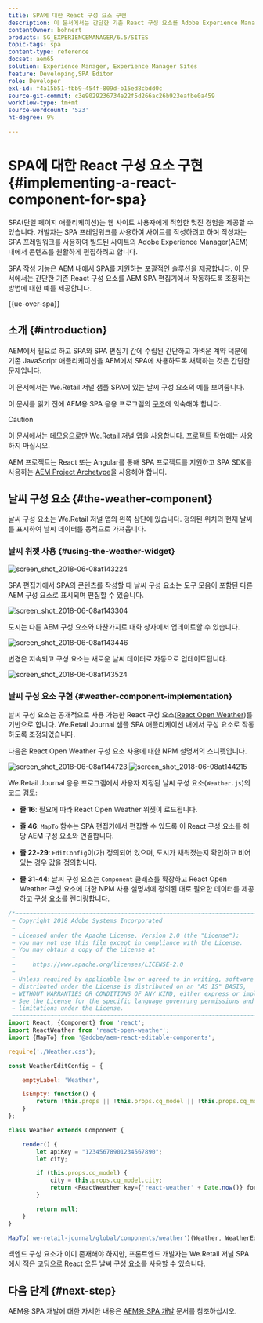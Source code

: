 ```yaml
---
title: SPA에 대한 React 구성 요소 구현
description: 이 문서에서는 간단한 기존 React 구성 요소를 Adobe Experience Manager(AEM) SPA 편집기에서 작동하도록 조정하는 방법에 대한 예를 제공합니다.
contentOwner: bohnert
products: SG_EXPERIENCEMANAGER/6.5/SITES
topic-tags: spa
content-type: reference
docset: aem65
solution: Experience Manager, Experience Manager Sites
feature: Developing,SPA Editor
role: Developer
exl-id: f4a15b51-fbb9-454f-809d-b15ed8cbdd0c
source-git-commit: c3e9029236734e22f5d266ac26b923eafbe0a459
workflow-type: tm+mt
source-wordcount: '523'
ht-degree: 9%

---
```


# SPA에 대한 React 구성 요소 구현{#implementing-a-react-component-for-spa}

SPA(단일 페이지 애플리케이션)는 웹 사이트 사용자에게 적합한 멋진 경험을 제공할 수 있습니다. 개발자는 SPA 프레임워크를 사용하여 사이트를 작성하려고 하며 작성자는 SPA 프레임워크를 사용하여 빌드된 사이트의 Adobe Experience Manager(AEM) 내에서 콘텐츠를 원활하게 편집하려고 합니다.

SPA 작성 기능은 AEM 내에서 SPA를 지원하는 포괄적인 솔루션을 제공합니다. 이 문서에서는 간단한 기존 React 구성 요소를 AEM SPA 편집기에서 작동하도록 조정하는 방법에 대한 예를 제공합니다.

{{ue-over-spa}}

## 소개 {#introduction}

AEM에서 필요로 하고 SPA와 SPA 편집기 간에 수립된 간단하고 가벼운 계약 덕분에 기존 JavaScript 애플리케이션을 AEM에서 SPA에 사용하도록 채택하는 것은 간단한 문제입니다.

이 문서에서는 We.Retail 저널 샘플 SPA에 있는 날씨 구성 요소의 예를 보여줍니다.

이 문서를 읽기 전에 AEM용 SPA 응용 프로그램의 [구조](/help/sites-developing/spa-getting-started-react.md)에 익숙해야 합니다.

>[!CAUTION]
>이 문서에서는 데모용으로만 [We.Retail 저널 앱](https://github.com/adobe/aem-sample-we-retail-journal)을 사용합니다. 프로젝트 작업에는 사용하지 마십시오.
>
>AEM 프로젝트는 React 또는 Angular를 통해 SPA 프로젝트를 지원하고 SPA SDK를 사용하는 [AEM Project Archetype](https://experienceleague.adobe.com/docs/experience-manager-core-components/using/developing/archetype/overview.html?lang=ko)을 사용해야 합니다.

## 날씨 구성 요소 {#the-weather-component}

날씨 구성 요소는 We.Retail 저널 앱의 왼쪽 상단에 있습니다. 정의된 위치의 현재 날씨를 표시하여 날씨 데이터를 동적으로 가져옵니다.

### 날씨 위젯 사용 {#using-the-weather-widget}

![screen_shot_2018-06-08at143224](assets/screen_shot_2018-06-08at143224.png)

SPA 편집기에서 SPA의 콘텐츠를 작성할 때 날씨 구성 요소는 도구 모음이 포함된 다른 AEM 구성 요소로 표시되며 편집할 수 있습니다.

![screen_shot_2018-06-08at143304](assets/screen_shot_2018-06-08at143304.png)

도시는 다른 AEM 구성 요소와 마찬가지로 대화 상자에서 업데이트할 수 있습니다.

![screen_shot_2018-06-08at143446](assets/screen_shot_2018-06-08at143446.png)

변경은 지속되고 구성 요소는 새로운 날씨 데이터로 자동으로 업데이트됩니다.

![screen_shot_2018-06-08at143524](assets/screen_shot_2018-06-08at143524.png)

### 날씨 구성 요소 구현 {#weather-component-implementation}

날씨 구성 요소는 공개적으로 사용 가능한 React 구성 요소([React Open Weather](https://www.npmjs.com/package/react-open-weather))를 기반으로 합니다. We.Retail Journal 샘플 SPA 애플리케이션 내에서 구성 요소로 작동하도록 조정되었습니다.

다음은 React Open Weather 구성 요소 사용에 대한 NPM 설명서의 스니펫입니다.

![screen_shot_2018-06-08at144723](assets/screen_shot_2018-06-08at144723.png) ![screen_shot_2018-06-08at144215](assets/screen_shot_2018-06-08at144215.png)

We.Retail Journal 응용 프로그램에서 사용자 지정된 날씨 구성 요소(`Weather.js`)의 코드 검토:

* **줄 16**: 필요에 따라 React Open Weather 위젯이 로드됩니다.
* **줄 46**: `MapTo` 함수는 SPA 편집기에서 편집할 수 있도록 이 React 구성 요소를 해당 AEM 구성 요소와 연결합니다.

* **줄 22-29**: `EditConfig`이(가) 정의되어 있으며, 도시가 채워졌는지 확인하고 비어 있는 경우 값을 정의합니다.

* **줄 31-44**: 날씨 구성 요소는 `Component` 클래스를 확장하고 React Open Weather 구성 요소에 대한 NPM 사용 설명서에 정의된 대로 필요한 데이터를 제공하고 구성 요소를 렌더링합니다.

```javascript
/*~~~~~~~~~~~~~~~~~~~~~~~~~~~~~~~~~~~~~~~~~~~~~~~~~~~~~~~~~~~~~~~~~~~~~~~~~~~~~~
 ~ Copyright 2018 Adobe Systems Incorporated
 ~
 ~ Licensed under the Apache License, Version 2.0 (the "License");
 ~ you may not use this file except in compliance with the License.
 ~ You may obtain a copy of the License at
 ~
 ~     https://www.apache.org/licenses/LICENSE-2.0
 ~
 ~ Unless required by applicable law or agreed to in writing, software
 ~ distributed under the License is distributed on an "AS IS" BASIS,
 ~ WITHOUT WARRANTIES OR CONDITIONS OF ANY KIND, either express or implied.
 ~ See the License for the specific language governing permissions and
 ~ limitations under the License.
 ~~~~~~~~~~~~~~~~~~~~~~~~~~~~~~~~~~~~~~~~~~~~~~~~~~~~~~~~~~~~~~~~~~~~~~~~~~~~~*/
import React, {Component} from 'react';
import ReactWeather from 'react-open-weather';
import {MapTo} from '@adobe/aem-react-editable-components';

require('./Weather.css');

const WeatherEditConfig = {

    emptyLabel: 'Weather',

    isEmpty: function() {
        return !this.props || !this.props.cq_model || !this.props.cq_model.city || this.props.cq_model.city.trim().length < 1;
    }
};

class Weather extends Component {

    render() {
        let apiKey = "12345678901234567890";
        let city;

        if (this.props.cq_model) {
            city = this.props.cq_model.city;
            return <ReactWeather key={'react-weather' + Date.now()} forecast="today" apikey={apiKey} type="city" city={city} />
        }

        return null;
    }
}

MapTo('we-retail-journal/global/components/weather')(Weather, WeatherEditConfig);
```

백엔드 구성 요소가 이미 존재해야 하지만, 프론트엔드 개발자는 We.Retail 저널 SPA에서 적은 코딩으로 React 오픈 날씨 구성 요소를 사용할 수 있습니다.

## 다음 단계 {#next-step}

AEM용 SPA 개발에 대한 자세한 내용은 [AEM용 SPA 개발](/help/sites-developing/spa-architecture.md) 문서를 참조하십시오.
